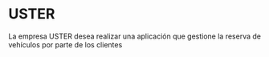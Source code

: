 # USTER
  La empresa USTER desea realizar una aplicación que gestione la reserva de vehículos por parte de los clientes
